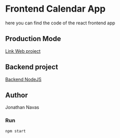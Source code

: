 # Frontend Calendar App

here you can find the code of the react frontend app 

## Production Mode
[Link Web project ](https://backend-calendar-app-nodejs.herokuapp.com/)

## Backend project
[Backend NodeJS ](https://github.com/jonathannavas/backendNodejs-Calendar-app)

## Author
Jonathan Navas

### Run
```
npm start
```